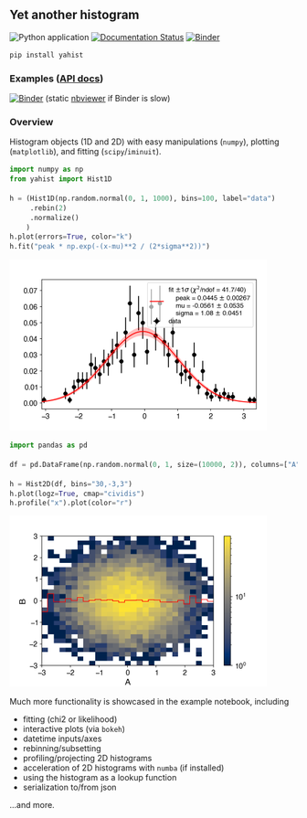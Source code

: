 ## Yet another histogram

![Python application](https://github.com/aminnj/yahist/workflows/Python%20application/badge.svg)
[![Documentation Status](https://readthedocs.org/projects/pip/badge/?version=latest)](https://aminnj.github.io/yahist/)
[![Binder](https://mybinder.org/badge_logo.svg)](https://mybinder.org/v2/gh/aminnj/yahist/master?filepath=examples%2Fbasic.ipynb)

```bash
pip install yahist
```

### Examples ([API docs](https://aminnj.github.io/yahist/))
[![Binder](https://mybinder.org/badge_logo.svg)](https://mybinder.org/v2/gh/aminnj/yahist/master?filepath=examples%2Fbasic.ipynb)
(static [nbviewer](https://nbviewer.jupyter.org/url/github.com/aminnj/yahist/blob/master/examples/basic.ipynb) if Binder is slow)


### Overview

Histogram objects (1D and 2D) with easy manipulations (`numpy`), plotting (`matplotlib`), and fitting (`scipy`/`iminuit`).

```python
import numpy as np
from yahist import Hist1D

h = (Hist1D(np.random.normal(0, 1, 1000), bins=100, label="data")
     .rebin(2)
     .normalize()
    )
h.plot(errors=True, color="k")
h.fit("peak * np.exp(-(x-mu)**2 / (2*sigma**2))")
```
<img src="examples/plot1.png" height="300" width="450"/>

```python
import pandas as pd

df = pd.DataFrame(np.random.normal(0, 1, size=(10000, 2)), columns=["A", "B"])

h = Hist2D(df, bins="30,-3,3")
h.plot(logz=True, cmap="cividis")
h.profile("x").plot(color="r")
```
<img src="examples/plot2.png" height="300" width="450"/>

Much more functionality is showcased in the example notebook, including
* fitting (chi2 or likelihood)
* interactive plots (via `bokeh`)
* datetime inputs/axes
* rebinning/subsetting
* profiling/projecting 2D histograms
* acceleration of 2D histograms with `numba` (if installed)
* using the histogram as a lookup function
* serialization to/from json

...and more.




